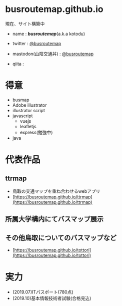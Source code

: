 # busroutemap.github.io
現在、サイト構築中

- name : ***busroutemap***(a.k.a kotodu)

- twitter : [@busroutemap](https://twitter.com/busroutemap)
- mastodon(山陰交通丼) : [@busroutemap](https://mstdn.sanin.link/@busroutemap)
- qiita : 

# 得意
- busmap
- Adobe illustrator
- illustrator script
- javascript
    - vuejs
    - leafletjs
    - express(勉強中)
- java

# 代表作品
## ttrmap
- 鳥取の交通マップを重ね合わせるwebアプリ
- [https://busroutemap.github.io/ttrmap](https://busroutemap.github.io/ttrmap)

## 所属大学構内にてバスマップ展示

## その他鳥取についてのバスマップなど
- [https://busroutemap.github.io/tottori](https://busroutemap.github.io/tottori)

# 実力
- (2019.07)ITパスポート(780点)
- (2019.10)基本情報技術者試験(合格見込)

